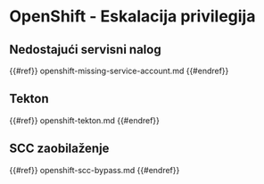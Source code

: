 # OpenShift - Eskalacija privilegija

## Nedostajući servisni nalog

{{#ref}}
openshift-missing-service-account.md
{{#endref}}

## Tekton

{{#ref}}
openshift-tekton.md
{{#endref}}

## SCC zaobilaženje

{{#ref}}
openshift-scc-bypass.md
{{#endref}}
